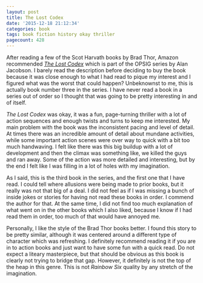 ```yaml
---
layout: post
title: The Lost Codex
date: '2015-12-18 21:12:34'
categories: book
tags: book fiction history okay thriller
pagecount: 428
---
```


After reading a few of the Scot Harvath books by Brad Thor,
Amazon recommended [*The Lost Codex*][codex-amazon] which is
part of the OPSIG series by Alan Jacobson. I barely read the
description before deciding to buy the book because it was
close enough to what I had read to pique my interest and I figured
what was the worst that could happen? Unbeknownst to me, this is actually
book number three in the series. I have never read a book in a series
out of order so I thought that was going to be pretty interesting
in and of itself.

*The Lost Codex* was okay, it was a fun, page-turning thriller
with a lot of action sequences and enough twists and turns to
keep me interested. My main problem with the book was the
inconsistent pacing and level of detail. At times there was an incredible
amount of detail about mundane activities, while some important
action scenes were over way to quick with a bit too much handwaving.
I felt like there was this big buildup with a lot of development
and then the climax was something like, we killed the guys and
ran away. Some of the action was more detailed and interesting,
but by the end I felt like I was filling in a lot of holes with
my imagination.

As I said, this is the third book in the series, and the first
one that I have read. I could tell where allusions were being
made to prior books, but it really was not that big of a deal.
I did not feel as if I was missing a bunch of inside jokes or
stories for having not read these books in order. I commend
the author for that. At the same time, I did not find too much
explanation of what went on in the other books which I also
liked, because I know if I had read them in order, too much
of that would have annoyed me.

Personally, I like the style of the Brad Thor books better.
I found this story to be pretty similar, although it was
centered around a different type of character which was
refreshing. I definitely recommend reading it if you
are in to action books and just want to have some fun
with a quick read. Do not expect a liteary masterpiece,
but that should be obvious as this book is clearly not
trying to bridge that gap. However, it definitely is not
the top of the heap in this genre. This is not *Rainbow Six*
quality by any stretch of the imagination.

[codex-amazon]:   http://amzn.com/B00X6OLBKK

